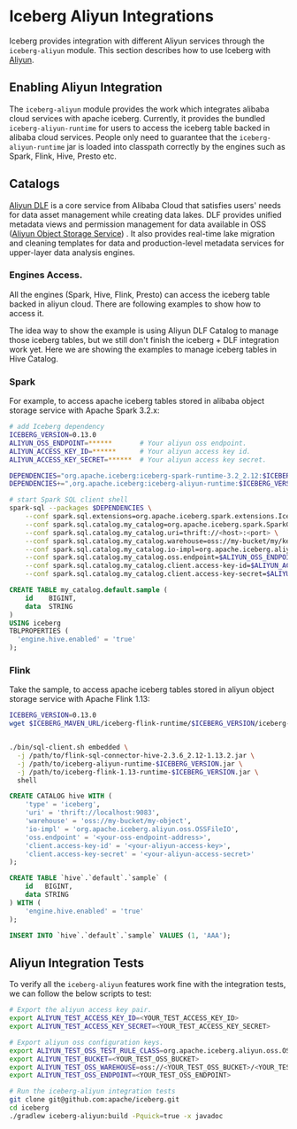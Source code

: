 <!--
 - Licensed to the Apache Software Foundation (ASF) under one or more
 - contributor license agreements.  See the NOTICE file distributed with
 - this work for additional information regarding copyright ownership.
 - The ASF licenses this file to You under the Apache License, Version 2.0
 - (the "License"); you may not use this file except in compliance with
 - the License.  You may obtain a copy of the License at
 -
 -   http://www.apache.org/licenses/LICENSE-2.0
 -
 - Unless required by applicable law or agreed to in writing, software
 - distributed under the License is distributed on an "AS IS" BASIS,
 - WITHOUT WARRANTIES OR CONDITIONS OF ANY KIND, either express or implied.
 - See the License for the specific language governing permissions and
 - limitations under the License.
 -->

# Iceberg Aliyun Integrations

Iceberg provides integration with different Aliyun services through the `iceberg-aliyun` module.
This section describes how to use Iceberg with [Aliyun](https://www.alibabacloud.com/).

## Enabling Aliyun Integration

The `iceberg-aliyun` module provides the work which integrates alibaba cloud services with apache iceberg. Currently, it
provides the bundled `iceberg-aliyun-runtime` for users to access the iceberg table backed in alibaba cloud services.
People only need to guarantee that the `iceberg-aliyun-runtime` jar is loaded into classpath correctly by the engines
such as Spark, Flink, Hive, Presto etc.

## Catalogs

[Aliyun DLF](https://www.aliyun.com/product/bigdata/dlf) is a core service from Alibaba Cloud that satisfies users'
needs for data asset management while creating data lakes. DLF provides unified metadata views and permission management
for data available in OSS ([Aliyun Object Storage Service](https://www.alibabacloud.com/product/object-storage-service))
. It also provides real-time lake migration and cleaning templates for data and production-level metadata services for
upper-layer data analysis engines.

### Engines Access.

All the engines (Spark, Hive, Flink, Presto) can access the iceberg table backed in aliyun cloud. There are following
examples to show how to access it.

The idea way to show the example is using Aliyun DLF Catalog to manage those iceberg tables, but we still don't finish
the iceberg + DLF integration work yet. Here we are showing the examples to manage iceberg tables in Hive Catalog.

### Spark

For example, to access apache iceberg tables stored in alibaba object storage service with Apache Spark 3.2.x:

```bash
# add Iceberg dependency
ICEBERG_VERSION=0.13.0
ALIYUN_OSS_ENDPOINT=******       # Your aliyun oss endpoint.
ALIYUN_ACCESS_KEY_ID=******      # Your aliyun access key id.
ALIYUN_ACCESS_KEY_SECRET=******  # Your aliyun access key secret.

DEPENDENCIES="org.apache.iceberg:iceberg-spark-runtime-3.2_2.12:$ICEBERG_VERSION"
DEPENDENCIES+=",org.apache.iceberg:iceberg-aliyun-runtime:$ICEBERG_VERSION"

# start Spark SQL client shell
spark-sql --packages $DEPENDENCIES \
    --conf spark.sql.extensions=org.apache.iceberg.spark.extensions.IcebergSparkSessionExtensions \
    --conf spark.sql.catalog.my_catalog=org.apache.iceberg.spark.SparkCatalog \
    --conf spark.sql.catalog.my_catalog.uri=thrift://<host>:<port> \
    --conf spark.sql.catalog.my_catalog.warehouse=oss://my-bucket/my/key/prefix \
    --conf spark.sql.catalog.my_catalog.io-impl=org.apache.iceberg.aliyun.oss.OSSFileIO \
    --conf spark.sql.catalog.my_catalog.oss.endpoint=$ALIYUN_OSS_ENDPOINT \
    --conf spark.sql.catalog.my_catalog.client.access-key-id=$ALIYUN_ACCESS_KEY_ID \
    --conf spark.sql.catalog.my_catalog.client.access-key-secret=$ALIYUN_ACCESS_KEY_SECRET
```

```sql
CREATE TABLE my_catalog.default.sample (
    id    BIGINT,
    data  STRING
)
USING iceberg
TBLPROPERTIES (
  'engine.hive.enabled' = 'true'
);
```

### Flink

Take the sample, to access apache iceberg tables stored in aliyun object storage service with Apache Flink 1.13: 

```bash
ICEBERG_VERSION=0.13.0
wget $ICEBERG_MAVEN_URL/iceberg-flink-runtime/$ICEBERG_VERSION/iceberg-flink-runtime-$ICEBERG_VERSION.jar


./bin/sql-client.sh embedded \
  -j /path/to/flink-sql-connector-hive-2.3.6_2.12-1.13.2.jar \
  -j /path/to/iceberg-aliyun-runtime-$ICEBERG_VERSION.jar \
  -j /path/to/iceberg-flink-1.13-runtime-$ICEBERG_VERSION.jar \
  shell
```

```sql
CREATE CATALOG hive WITH (
    'type' = 'iceberg',
    'uri' = 'thrift://localhost:9083',
    'warehouse' = 'oss://my-bucket/my-object',
    'io-impl' = 'org.apache.iceberg.aliyun.oss.OSSFileIO',
    'oss.endpoint' = '<your-oss-endpoint-address>',
    'client.access-key-id' = '<your-aliyun-access-key>',
    'client.access-key-secret' = '<your-aliyun-access-secret>'
);

CREATE TABLE `hive`.`default`.`sample` (
    id   BIGINT,
    data STRING
) WITH (
    'engine.hive.enabled' = 'true'
);

INSERT INTO `hive`.`default`.`sample` VALUES (1, 'AAA');
```

## Aliyun Integration Tests

To verify all the `iceberg-aliyun` features work fine with the integration tests, we can follow the below scripts to test:

```bash
# Export the aliyun access key pair.
export ALIYUN_TEST_ACCESS_KEY_ID=<YOUR_TEST_ACCESS_KEY_ID>
export ALIYUN_TEST_ACCESS_KEY_SECRET=<YOUR_TEST_ACCESS_KEY_SECRET>

# Export aliyun oss configuration keys.
export ALIYUN_TEST_OSS_TEST_RULE_CLASS=org.apache.iceberg.aliyun.oss.OSSIntegrationTestRule
export ALIYUN_TEST_BUCKET=<YOUR_TEST_OSS_BUCKET>
export ALIYUN_TEST_OSS_WAREHOUSE=oss://<YOUR_TEST_OSS_BUCKET>/<YOUR_TEST_OSS_OBJECT>
export ALIYUN_TEST_OSS_ENDPOINT=<YOUR_TEST_OSS_ENDPOINT>

# Run the iceberg-aliyun integration tests
git clone git@github.com:apache/iceberg.git
cd iceberg
./gradlew iceberg-aliyun:build -Pquick=true -x javadoc
```
